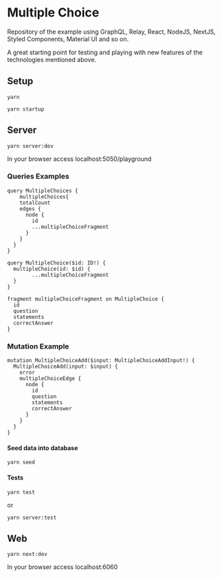 # Multiple Choice

Repository of the example using GraphQL, Relay, React, NodeJS, NextJS, Styled Components, Material UI and so on.

A great starting point for testing and playing with new features of the technologies mentioned above.

## Setup

```
yarn
```

```
yarn startup
```

## Server

```
yarn server:dev
```

In your browser access localhost:5050/playground

### Queries Examples

```
query MultipleChoices {
	multipleChoices{
    totalCount
    edges {
      node {
        id
        ...multipleChoiceFragment
      }
    }
  }
}

query MultipleChoice($id: ID!) {
  multipleChoice(id: $id) {
		...multipleChoiceFragment
  }
}

fragment multipleChoiceFragment on MultipleChoice {
  id
  question
  statements
  correctAnswer
}
```

### Mutation Example

```
mutation MultipleChoiceAdd($input: MultipleChoiceAddInput!) {
  MultipleChoiceAdd(input: $input) {
    error
    multipleChoiceEdge {
      node {
        id
        question
        statements
        correctAnswer
      }
    }
  }
}
```

#### Seed data into database

```
yarn seed
```

#### Tests

```
yarn test
```

or

```
yarn server:test
```

## Web

```
yarn next:dev
```

In your browser access localhost:6060
